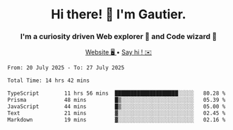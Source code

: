 <h1 align="center">Hi there! 👋 I'm Gautier.</h1>
<h3 align="center">I'm a curiosity driven Web explorer 🚀 and Code wizard 🧙</h3>

<p align="center">
  <a href="https://xisabla.github.io/">Website 🖥️ </a> •
  <a href="mailto:xisabla.dev@gmail.com">Say hi ! ✉️</a>
</p>

<!--START_SECTION:waka-->

```txt
From: 20 July 2025 - To: 27 July 2025

Total Time: 14 hrs 42 mins

TypeScript        11 hrs 56 mins  ████████████████████░░░░░   80.28 %
Prisma            48 mins         █▒░░░░░░░░░░░░░░░░░░░░░░░   05.39 %
JavaScript        44 mins         █▒░░░░░░░░░░░░░░░░░░░░░░░   05.00 %
Text              21 mins         ▓░░░░░░░░░░░░░░░░░░░░░░░░   02.45 %
Markdown          19 mins         ▓░░░░░░░░░░░░░░░░░░░░░░░░   02.16 %
```

<!--END_SECTION:waka-->
